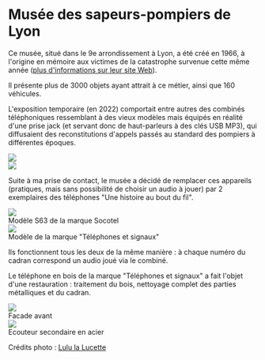 # Musée des sapeurs-pompiers de Lyon

Ce musée, situé dans le 9e arrondissement à Lyon, a été créé en 1966, à l'origine en mémoire aux victimes de la catastrophe survenue cette même année ([plus d'informations sur leur site Web](https://museepompiers.com/)).

Il présente plus de 3000 objets ayant attrait à ce métier, ainsi que 160 véhicules.

L'exposition temporaire (en 2022) comportait entre autres des combinés téléphoniques ressemblant à des vieux modèles mais équipés en réalité d'une prise jack (et servant donc de haut-parleurs à des clés USB MP3), qui diffusaient des reconstitutions d'appels passés au standard des pompiers à différentes époques.

<div id="phone_gallery">
  <div class="phone"><img src="https://user-images.githubusercontent.com/1282106/173734283-8ccc4858-df71-4f59-82b5-ca68237a80c7.jpg" /></div>
  <div class="phone"><img src="https://user-images.githubusercontent.com/1282106/173734286-43b04b4c-f51d-4ece-b9a6-2bb0872ed212.jpg" /></div>
</div>

Suite à ma prise de contact, le musée a décidé de remplacer ces appareils (pratiques, mais sans possibilité de choisir un audio à jouer) par 2 exemplaires des téléphones "Une histoire au bout du fil".

<div id="phone_gallery">
  <div class="phone"><img src="https://user-images.githubusercontent.com/1282106/173746780-c85c20d9-cc0d-4eaf-a1f1-cd213c6cd789.jpg" /><br />Modèle S63 de la marque Socotel</div>
  <div class="phone"><img src="https://user-images.githubusercontent.com/1282106/173746882-4a2418f9-85e6-474d-b92d-6898fe75241f.jpg" /><br />Modèle de la marque "Téléphones et signaux"</div>
</div>

Ils fonctionnent tous les deux de la même manière : à chaque numéro du cadran correspond un audio joué via le combiné.

Le téléphone en bois de la marque "Téléphones et signaux" a fait l'objet d'une restauration : traitement du bois, nettoyage complet des parties métalliques et du cadran.
<div id="phone_gallery">
  <div class="phone"><img src="https://user-images.githubusercontent.com/1282106/173748746-12805c69-549e-473f-a49d-77556b740bb6.jpg" /><br />Facade avant</div>
  <div class="phone"><img src="https://user-images.githubusercontent.com/1282106/173748755-8effbab7-f1cc-4f9c-a978-d2f38af8aafc.jpg" /><br />Ecouteur secondaire en acier</div>
</div>

Crédits photo : [Lulu la Lucette](https://lululalucette.com/)
